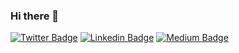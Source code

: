 ### Hi there 👋


[![Twitter Badge](https://img.shields.io/badge/-@diegolirio-1ca0f1?style=flat-square&labelColor=1ca0f1&logo=twitter&logoColor=white&link=https://twitter.com/diegolirio)](https://twitter.com/diegolirio) [![Linkedin Badge](https://img.shields.io/badge/-diegolirio-blue?style=flat-square&logo=Linkedin&logoColor=white&link=https://www.linkedin.com/in/diegolirio/)](https://www.linkedin.com/in/diegolirio/) [![Medium Badge](https://img.shields.io/badge/-@diegolirio-03a57a?style=flat-square&labelColor=000000&logo=Medium&link=https://medium.com/@diegolirio)](https://medium.com/@diegolirio)



<!--
**diegolirio/diegolirio** is a ✨ _special_ ✨ repository because its `README.md` (this file) appears on your GitHub profile.

Here are some ideas to get you started:

- 🔭 I’m currently working on ...
- 🌱 I’m currently learning ...
- 👯 I’m looking to collaborate on ...
- 🤔 I’m looking for help with ...
- 💬 Ask me about ...
- 📫 How to reach me: ...
- 😄 Pronouns: ...
- ⚡ Fun fact: ...
-->

